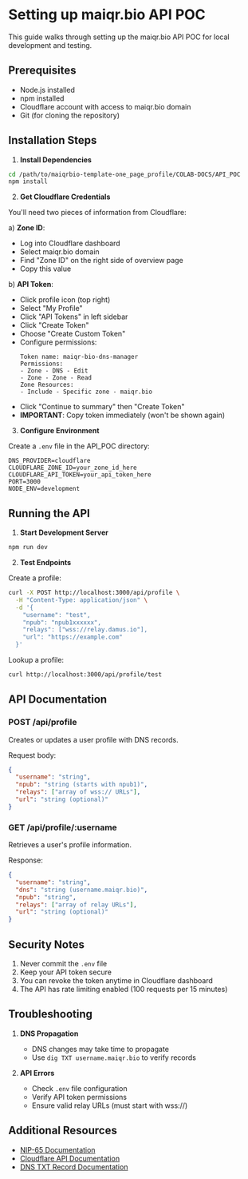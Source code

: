 # Setting up maiqr.bio API POC

This guide walks through setting up the maiqr.bio API POC for local development and testing.

## Prerequisites
- Node.js installed
- npm installed
- Cloudflare account with access to maiqr.bio domain
- Git (for cloning the repository)

## Installation Steps

1. **Install Dependencies**
```bash
cd /path/to/maiqrbio-template-one_page_profile/COLAB-DOCS/API_POC
npm install
```

2. **Get Cloudflare Credentials**

You'll need two pieces of information from Cloudflare:

a) **Zone ID**:
   - Log into Cloudflare dashboard
   - Select maiqr.bio domain
   - Find "Zone ID" on the right side of overview page
   - Copy this value

b) **API Token**:
   - Click profile icon (top right)
   - Select "My Profile"
   - Click "API Tokens" in left sidebar
   - Click "Create Token"
   - Choose "Create Custom Token"
   - Configure permissions:
     ```
     Token name: maiqr-bio-dns-manager
     Permissions:
     - Zone - DNS - Edit
     - Zone - Zone - Read
     Zone Resources:
     - Include - Specific zone - maiqr.bio
     ```
   - Click "Continue to summary" then "Create Token"
   - **IMPORTANT**: Copy token immediately (won't be shown again)

3. **Configure Environment**

Create a `.env` file in the API_POC directory:
```env
DNS_PROVIDER=cloudflare
CLOUDFLARE_ZONE_ID=your_zone_id_here
CLOUDFLARE_API_TOKEN=your_api_token_here
PORT=3000
NODE_ENV=development
```

## Running the API

1. **Start Development Server**
```bash
npm run dev
```

2. **Test Endpoints**

Create a profile:
```bash
curl -X POST http://localhost:3000/api/profile \
  -H "Content-Type: application/json" \
  -d '{
    "username": "test",
    "npub": "npub1xxxxxx",
    "relays": ["wss://relay.damus.io"],
    "url": "https://example.com"
  }'
```

Lookup a profile:
```bash
curl http://localhost:3000/api/profile/test
```

## API Documentation

### POST /api/profile
Creates or updates a user profile with DNS records.

Request body:
```json
{
  "username": "string",
  "npub": "string (starts with npub1)",
  "relays": ["array of wss:// URLs"],
  "url": "string (optional)"
}
```

### GET /api/profile/:username
Retrieves a user's profile information.

Response:
```json
{
  "username": "string",
  "dns": "string (username.maiqr.bio)",
  "npub": "string",
  "relays": ["array of relay URLs"],
  "url": "string (optional)"
}
```

## Security Notes

1. Never commit the `.env` file
2. Keep your API token secure
3. You can revoke the token anytime in Cloudflare dashboard
4. The API has rate limiting enabled (100 requests per 15 minutes)

## Troubleshooting

1. **DNS Propagation**
   - DNS changes may take time to propagate
   - Use `dig TXT username.maiqr.bio` to verify records

2. **API Errors**
   - Check `.env` file configuration
   - Verify API token permissions
   - Ensure valid relay URLs (must start with wss://)

## Additional Resources

- [NIP-65 Documentation](https://github.com/nostr-protocol/nips/blob/master/65.md)
- [Cloudflare API Documentation](https://developers.cloudflare.com/api/)
- [DNS TXT Record Documentation](https://www.cloudflare.com/learning/dns/dns-records/dns-txt-record/)
